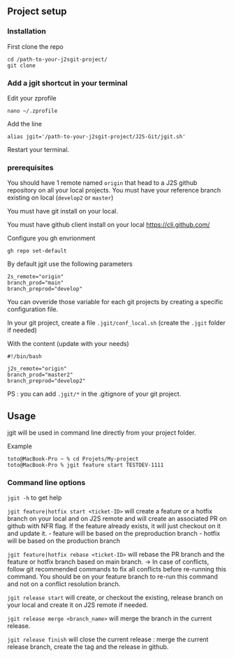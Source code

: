 ## Project setup

### Installation
First clone the repo
```
cd /path-to-your-j2sgit-project/
git clone 
```

### Add a jgit shortcut in your terminal
Edit your zprofile
```
nano ~/.zprofile
```

Add the line
```
alias jgit='/path-to-your-j2sgit-project/J2S-Git/jgit.sh'
```

Restart your terminal.

### prerequisites
You should have 1 remote named `origin` that head to a J2S github repository on all your local projects.
You must have your reference branch existing on local (`develop2` or `master`)

You must have git install on your local.

You must have github client install on your local https://cli.github.com/

Configure you gh envrionment

```
gh repo set-default
```

By default jgit use the following parameters
```
2s_remote="origin"
branch_prod="main"
branch_preprod="develop"
```

You can ovveride those variable for each git projects by creating a specific configuration file.

In your git project, create a file `.jgit/conf_local.sh` (create the `.jgit` folder if needed)

With the content (update with your needs)
```
#!/bin/bash

j2s_remote="origin"
branch_prod="master2"
branch_preprod="develop2"
```

PS : you can add `.jgit/*` in the .gitignore of your git project.

## Usage
jgit will be used in command line directly from your project folder.

Example
```
toto@MacBook-Pro ~ % cd Projets/My-project 
toto@MacBook-Pro % jgit feature start TESTDEV-1111
```

### Command line options
`jgit -h` to get help

`jgit feature|hotfix start <ticket-ID>` will create a feature or a hotfix branch on your local and on J2S remote and will create an associated PR on github with NFR flag. If the feature already exists, it will just checkout on it and update it.
    - feature will be based on the preproduction branch
    - hotfix will be based on the production branch

`jgit feature|hotfix rebase <ticket-ID>` will rebase the PR branch and the feature or hotfix branch based on main branch.
    -> In case of conflicts, follow git recommended commands to fix all conflicts before re-running this command. You should be on your feature branch to re-run this command and not on a conflict resolution branch. 

`jgit release start` will create, or checkout the existing, release branch on your local and create it on J2S remote if needed.

`jgit release merge <branch_name>` will merge the branch in the current release.

`jgit release finish` will close the current release : merge the current release branch, create the tag and the release in github.



